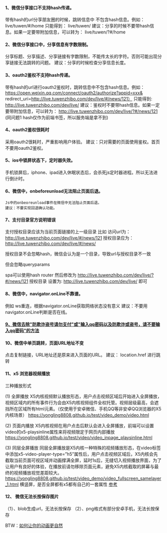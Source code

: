 #### 1、微信分享接口不支持hash传递。
  带有hash的url分享朋友圈的时候，跳转信息中 不包含hash信息。例如：
  live/tuwen/#/home
  只能得到：
  live/tuwen/
  建议：分享的时候不要带hash信息。如果一定要带附加信息，可以转为：
  live/tuwen/?#/home
#### 2、微信分享接口中，分享信息有字数限制。
  分享标题、分享描述、分享链接有字数限制，不能传太长的字符。否则可能出现分享链接无法跳转的问题。
  建议：分享的时候检查分享信息长度。  
#### 3、oauth2鉴权不支持hash传递。
  带有hash的url进行oauth2鉴权时，跳转信息中不包含hash信息。例如：
  https://open.weixin.qq.com/connect/oauth2/authorize?appid=xxx& redirect_uri=http://live.tuwenzhibo.com/dev/live/#/news/121）
  只能得到:
  http://live.tuwenzhibo.com/dev/live/
  建议：鉴权时不要带hash信息。如果一定要带附加信息，可以转为：
  http://live.tuwenzhibo.com/dev/live/?#/news/121
  (同问题1 hash仅作为前端书签，所以服务端是拿不到)
#### 4、oauth2鉴权很耗时
  采用oauth2很耗时，严重影响用户体验。
  建议：只对需要的页面使用鉴权。首页不要用oauth2鉴权。  
#### 5、ios中锁屏状态下，定时器失效。
  手机锁屏后，iphone、ipad进入休眠状态后，会杀死js定时器进程。所以无法进行倒计时。  
#### 6、微信中，onbeforeunload无法阻止页面后退。
    Js中的onbeoreunload事件在微信中无法阻止页面后退。
    建议：不要实现回退确认功能。  
#### 7、支付目录官方说明错误
  支付授权目录应该为当前页面链接的上一级目录
  比如 
  访问url为：http://live.tuwenzhibo.com/dev/live/#/news/121 
  授权目录应为：http://live.tuwenzhibo.com/dev/live/#/news/

  授权目录不会忽略hash，微信会认为是一个目录，导致url与授权目录不一致

  但会忽略queryparams

  spa可以使用hash router 然后修改为
  http://live.tuwenzhibo.com/dev/live/?#/news/121 
  授权目录 设置为: http://live.tuwenzhibo.com/dev/live/ 即可
#### 8、微信中，navigator.onLine不靠谱。
  例如 ws重连，根据navigator.onLine获取网络状态没有意义
  建议：不要用navigator.onLine判断是否在线。  

#### [9、微信去除"防欺诈盗号请勿支付"或"输入qq密码以及防欺诈或盗号，请不要输入qq密码"的方法](http://www.cnblogs.com/txw1958/p/weixin-set-business-domain.html)

#### 10、微信中单页跳转，页面URL地址不变
  点击复制链接，URL地址还是原来进入页面的URL。
  建议： location.href 进行跳转

#### 11、x5 浏览器视频播放
三种播放形式

(1) 全屏播放
   X5内核视频默认播放形态，用户点击视频区域后开始进入全屏播放，视频区域内的所有事件行为会由X5内核视频组件全权托管。视频层级最高，会遮挡所在区域所有html元素。（仅使用于安卓微信、手机QQ等非安卓QQ浏览器的X5内核场景）
   https://yongling8808.github.io/test/video_demo/video.html
 
(2) 页面内播放
   X5内核视频在用户点击后默认会进入全屏播放，前端可以设置video的x5-playsinline属性来将视频限定于网页内部播放
   https://yongling8808.github.io/test/video/video_inpage_playsinline.html

(3) 同层全屏播放
    同层全屏播放是X5内核一种特殊的视频播放形态，在video标签中添加x5-video-player-type=”h5”属性后，用户点击视频区域后，X5内核会先截取当前页面可视区域并动画撑满全屏，延时1s后，无缝切入视频播放界面，为了让用户有良好的体验，在播放前请勿移除页面元素，避免X5内核截取的屏幕与最终的视频播放视觉差距较大。
   https://yongling8808.github.io/test/video_demo/video_fullscreen_samelayer_1.html
    横竖屏，是否全屏都有x5都有自己的一套属性
    [参考](https://x5.tencent.com/tbs/guide/video.html)

#### 12、 微信无法长按保存图片
  （1）、blob生成url，无法长按保存
  （2）、png格式有部分安卓手机，无法长按保存

BTW：[如何让你的动画更自然](https://x5.tencent.com/tbs/guide/web/native-animation.html)



